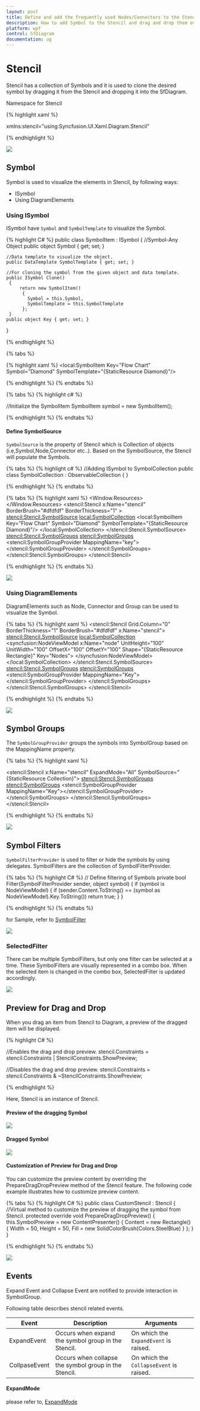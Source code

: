 ```yaml
---
layout: post
title: Define and add the frequently used Nodes/Connectors to the Stencil.
description: How to add Symbol to the Stencil and drag and drop them over the drawing area?
platform: wpf
control: SfDiagram
documentation: ug
---
```


# Stencil

Stencil has a collection of Symbols and it is used to clone the desired symbol by dragging it from the Stencil and dropping it into the SfDiagram.

Namespace for Stencil

{% highlight xaml %}

xmlns:stencil="using:Syncfusion.UI.Xaml.Diagram.Stencil"

{% endhighlight %}

![](Stencil_images/Stencil_img1.jpeg)

## Symbol

Symbol is used to visualize the elements in Stencil, by following ways:
 
 * ISymbol
 * Using DiagramElements

### Using ISymbol

ISymbol have `Symbol` and `SymbolTemplate` to visualize the Symbol.

{% highlight C# %}
public class SymbolItem : ISymbol
{
    //Symbol-Any Object
    public object Symbol { get; set; }

    //Data template to visualize the object.
    public DataTemplate SymbolTemplate { get; set; }

    //For cloning the symbol from the given object and data template.
    public ISymbol Clone()
     {
         return new SymbolItem()
          {
            Symbol = this.Symbol,
            SymbolTemplate = this.SymbolTemplate
          };
     }
    public object Key { get; set; }
}

{% endhighlight %}

{% tabs %}

{% highlight xaml %}
<local:SymbolItem Key="Flow Chart" Symbol="Diamond" SymbolTemplate="{StaticResource Diamond}"/>
 
 {% endhighlight %}
 {% endtabs %}
 
 {% tabs %}
 {% highlight c# %}
 
//Initialize the SymbolItem
SymbolItem symbol = new SymbolItem();

 {% endhighlight %}
 {% endtabs %}
 
#### Define SymbolSource

`SymbolSource` is the property of Stencil which is Collection of objects (i.e,Symbol,Node,Connector etc..). Based on the SymbolSource, the Stencil will populate the Symbols.

{% tabs %}
{% highlight c# %}
//Adding ISymbol to SymbolCollection
public class SymbolCollection : ObservableCollection<ISymbol>
{
}

{% endhighlight %}
{% endtabs %}

{% tabs %}
{% highlight xaml %}
<Window.Resources>
    <DataTemplate x:Key="Diamond">
        <Path Stretch="Fill" Data="M 397.784,287.875L 369.5,316.159L 341.216,287.875L 369.5,259.591L 397.784,287.875 Z" Fill="White"
Stroke="Black" StrokeThickness="1" />
    </DataTemplate>
</Window.Resources>
<Grid >
    <!--Define the Stencil Element-->
    <stencil:Stencil x:Name="stencil" BorderBrush="#dfdfdf" BorderThickness="1" >
        <!--Initialize the SymbolSource-->
        <stencil:Stencil.SymbolSource>
            <!--Define the SymbolCollection-->
            <local:SymbolCollection>
                <!--Symbol with SymbolTemplate-->
                <local:SymbolItem Key="Flow Chart" Symbol="Diamond" SymbolTemplate="{StaticResource Diamond}"/>
            </local:SymbolCollection>
        </stencil:Stencil.SymbolSource>
        <!--Define the SymbolGroups-->
        <stencil:Stencil.SymbolGroups>
            <stencil:SymbolGroups>
                <stencil:SymbolGroupProvider MappingName="key">
                </stencil:SymbolGroupProvider>
            </stencil:SymbolGroups>
        </stencil:Stencil.SymbolGroups>
    </stencil:Stencil>
</Grid>

{% endhighlight %}
{% endtabs %}


![](Stencil_images/Stencil_img2.jpeg)

### Using DiagramElements

DiagramElements such as Node, Connector and Group can be used to visualize the Symbol.
 
 {% tabs %} 
{% highlight xaml %}
<Grid>
    <!--Define the Stencil-->
    <stencil:Stencil Grid.Column="0" BorderThickness="1" BorderBrush="#dfdfdf" x:Name="stencil">
        <!--Initialize the SymbolSource-->
        <stencil:Stencil.SymbolSource>
            <!--Initialize the SymbolCollection-->
     <local:SymbolCollection>
                <!--Define the DiagramElement-Node-->
                <syncfusion:NodeViewModel x:Name="node" UnitHeight="100" UnitWidth="100" OffsetX="100" OffsetY="100" Shape="{StaticResource Rectangle}" Key="Nodes">
                </syncfusion:NodeViewModel>
            </local:SymbolCollection>
        </stencil:Stencil.SymbolSource>
        <!--Initialize the SymbolGroup-->
        <stencil:Stencil.SymbolGroups>
            <stencil:SymbolGroups>
                <!--Map Symbols Using MappingName-->
                <stencil:SymbolGroupProvider MappingName="Key">
                </stencil:SymbolGroupProvider>
            </stencil:SymbolGroups>
        </stencil:Stencil.SymbolGroups>
    </stencil:Stencil>
</Grid>

{% endhighlight %}
{% endtabs %}

![](Stencil_images/Stencil_img17.jpeg)

## Symbol Groups

The `SymbolGroupProvider` groups the symbols into SymbolGroup based on the MappingName property.

{% tabs %}
{% highlight xaml %}

<stencil:Stencil x:Name="stencil" ExpandMode="All" 
		         SymbolSource="{StaticResource Collection}">
    <!--Initialize the SymbolGroup-->
    <stencil:Stencil.SymbolGroups>
        <stencil:SymbolGroups>
            <!--Map Symbols Using MappingName-->
            <stencil:SymbolGroupProvider MappingName="Key"></stencil:SymbolGroupProvider>
        </stencil:SymbolGroups>
    </stencil:Stencil.SymbolGroups>
</stencil:Stencil>

{% endhighlight %}
{% endtabs %}

![](Stencil_images/Stencil_img3.jpeg)

## Symbol Filters

`SymbolFilterProvider` is used to filter or hide the symbols by using delegates. SymbolFilters are the collection of SymbolFilterProvider.

{% tabs %}
{% highlight C# %}
// Define filtering of Symbols
private bool Filter(SymbolFilterProvider sender, object symbol)
     {
          if (symbol is NodeViewModel)
              {
                  if (sender.Content.ToString() == (symbol as NodeViewModel).Key.ToString())
                  return true;
              }
     }

{% endhighlight %}
{% endtabs %}

for Sample, refer to [SymbolFilter](http://www.syncfusion.com/downloads/support/directtrac/198906/ze/SymbolFilter-1471608955 "SymbolFilter")

![](Stencil_images/Stencil_img12.jpeg)

### SelectedFilter

There can be multiple SymbolFilters, but only one filter can be selected at a time. These SymbolFilters are visually represented in a combo box. When the selected item is changed in the combo box, SelectedFilter is updated accordingly.

![](Stencil_images/Stencil_img13.jpeg)

## Preview for Drag and Drop

When you drag an item from Stencil to Diagram, a preview of the dragged item will be displayed.

{% highlight C# %}

//Enables the drag and drop preview.
stencil.Constraints = stencil.Constraints | StencilConstraints.ShowPreview;

//Disables the drag and drop preview.
stencil.Constraints = stencil.Constraints & ~StencilConstraints.ShowPreview;

{% endhighlight %}

Here, Stencil is an instance of Stencil.

#### Preview of the dragging Symbol

![](Stencil_images/Stencil_img14.jpeg)

#### Dragged Symbol

![](Stencil_images/Stencil_img15.jpeg)

#### Customization of Preview for Drag and Drop

You can customize the preview content by overriding the PrepareDragDropPreview method of the Stencil feature. The following code example illustrates how to customize preview content.

{% tabs %}
{% highlight C# %}
public class CustomStencil : Stencil
    {
        //Virtual method to customize the preview of dragging the symbol from Stencil.
        protected override void PrepareDragDropPreview()
        {
            this.SymbolPreview = new ContentPresenter()
            {
                Content = new Rectangle()
                {
                    Width = 50,
                    Height = 50,
                    Fill = new SolidColorBrush(Colors.SteelBlue)
                }
            };
        }
    }

{% endhighlight %}
{% endtabs %}

![](Stencil_images/Stencil_img16.jpeg)

## Events

Expand Event and Collapse Event are notified to provide interaction in SymbolGroup.

Following table describes stencil related events.

| Event | Description | Arguments |
|---|---|---|
| ExpandEvent | Occurs when expand the symbol group in the Stencil. | On which the `ExpandEvent` is raised. | 
| CollpaseEvent | Occurs when collapse the symbol group in the Stencil. | On which the `CollapseEvent` is raised. |

#### ExpandMode
 please refer to, [ExpandMode](https://help.syncfusion.com/cr/cref_files/wpf/sfdiagram/Syncfusion.SfDiagram.WPF~Syncfusion.UI.Xaml.Diagram.Stencil.Stencil_members.html "ExpandMode")